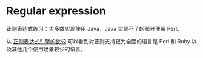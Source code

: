# Regular expression

正则表达式练习：大多数实现使用 Java，Java 实现不了的部分使用 Perl。

从 [正则表达式引擎的比较](https://en.wikipedia.org/wiki/Comparison_of_regular-expression_engines) 可以看到对正则支持更为全面的语言是 Perl 和 Ruby 以及其他几个使用场景较少的语言。